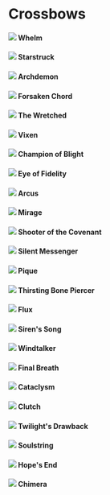 # Crossbows

#### ![](../../../.gitbook/assets/crossbow\_a.png) Whelm

#### ![](../../../.gitbook/assets/crossbow\_b.png) Starstruck

#### ![](../../../.gitbook/assets/crossbow\_c.png) Archdemon

#### ![](../../../.gitbook/assets/crossbow\_d.png) Forsaken Chord

#### ![](../../../.gitbook/assets/crossbow\_e.png) The Wretched

#### ![](../../../.gitbook/assets/crossbow\_f.png) Vixen

#### ![](../../../.gitbook/assets/crossbow\_g.png) Champion of Blight

#### ![](../../../.gitbook/assets/crossbow\_h.png) Eye of Fidelity

#### ![](../../../.gitbook/assets/crossbow\_i.png) Arcus

#### ![](../../../.gitbook/assets/crossbow\_j.png) Mirage

#### ![](../../../.gitbook/assets/crossbow\_k.png) Shooter of the Covenant

#### ![](../../../.gitbook/assets/crossbow\_l.png) Silent Messenger

#### ![](../../../.gitbook/assets/crossbow\_m.png) Pique

#### ![](../../../.gitbook/assets/crossbow\_n.png) Thirsting Bone Piercer

#### ![](../../../.gitbook/assets/crossbow\_o.png) Flux

#### ![](../../../.gitbook/assets/crossbow\_p.png) Siren's Song

#### ![](../../../.gitbook/assets/crossbow\_q.png) Windtalker

#### ![](../../../.gitbook/assets/crossbow\_r.png) Final Breath

#### ![](../../../.gitbook/assets/crossbow\_s.png) Cataclysm

#### ![](../../../.gitbook/assets/crossbow\_t.png) Clutch

#### ![](../../../.gitbook/assets/crossbow\_u.png) Twilight's Drawback

#### ![](../../../.gitbook/assets/crossbow\_v.png) Soulstring

#### ![](../../../.gitbook/assets/crossbow\_w.png) Hope's End

#### ![](../../../.gitbook/assets/crossbow\_x.png) Chimera
